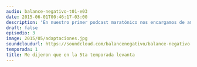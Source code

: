 ```yaml
---
audio: balance-negativo-t01-e03
date: 2015-06-01T00:46:17-03:00
description: 'En nuestro primer podcast maratónico nos encargamos de amar y destrozar un montón de series y películas basadas en comics. También recomendamos “Louie” y “Mouse Guard”. Dos horas de puro amor al odio, y de puro odio al amor.'
draft: false
episodio: 3
image: 2015/05/adaptaciones.jpg
soundcloudurl: https://soundcloud.com/balancenegativo/balance-negativo-t01-e03-me-dijeron-que-en-la-5ta-temporada-levanta
temporada: 1
title: Me dijeron que en la 5ta temporada levanta
---
```


